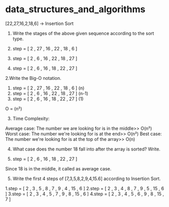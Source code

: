 # data_structures_and_algorithms


[22,27,16,2,18,6] -> Insertion Sort

1. Write the stages of the above given sequence according to the sort type.

  1. step = [ 2 , 27 , 16 , 22 , 18 , 6 ]
  2. step = [ 2 , 6 , 16 , 22 , 18 , 27 ]
  3. step = [ 2 , 6 , 16 , 18 , 22 , 27 ]

2.Write the Big-O notation.

  1. step = [ 2 , 27 , 16 , 22 , 18 , 6 ] (n)
  2. step = [ 2 , 6 , 16 , 22 , 18 , 27 ] (n-1)
  3. step = [ 2 , 6 , 16 , 18 , 22 , 27 ] (1)

  O = (n²)

3. Time Complexity: 

  Average case: The number we are looking for is in the middle>> O(n²)
  Worst case: The number we're looking for is at the end>> O(n²)
  Best case: The number we're looking for is at the top of the array>> O(n)
 
4. What case does the number 18 fall into after the array is sorted? Write.

  3. step = [ 2 , 6 , 16 , 18 , 22 , 27 ]

Since 18 is in the middle, it called as average case.

5. Write the first 4 steps of [7,3,5,8,2,9,4,15.6] according to Insertion Sort.

  1.step = [ 2 , 3 , 5 , 8 , 7 , 9 , 4 , 15 , 6 ]
  2.step = [ 2 , 3 , 4 , 8 , 7 , 9 , 5 , 15 , 6 ]
  3.step = [ 2 , 3 , 4 , 5 , 7 , 9 , 8 , 15 , 6 ]
  4.step = [ 2 , 3 , 4 , 5 , 6 , 9 , 8 , 15 , 7 ]
